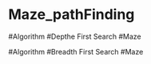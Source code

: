 # Maze_pathFinding
#Algorithm
   #Depthe First Search
       #Maze

#Algorithm
   #Breadth First Search
       #Maze
